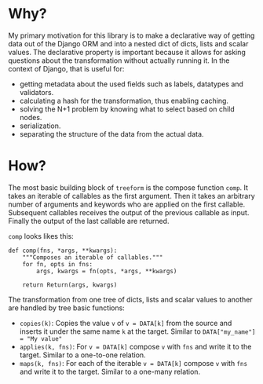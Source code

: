 # Why?

My primary motivation for this library is to make a declarative way of getting data out of the Django ORM and into a nested dict of dicts, lists and scalar values. The declarative property is important because it allows for asking questions about the transformation without actually running it. In the context of Django, that is useful for:

- getting metadata about the used fields such as labels, datatypes and validators.
- calculating a hash for the transformation, thus enabling caching.
- solving the N+1 problem by knowing what to select based on child nodes.
- serialization.
- separating the structure of the data from the actual data.

# How?

The most basic building block of `treeform` is the compose function `comp`. It takes an iterable of callables as the first argument. Then it takes an arbitrary number of arguments and keywords who are applied on the first callable. Subsequent callables receives the output of the previous callable as input. Finally the output of the last callable are returned.

`comp` looks likes this:

    def comp(fns, *args, **kwargs):
        """Composes an iterable of callables."""
        for fn, opts in fns:
            args, kwargs = fn(opts, *args, **kwargs)

        return Return(args, kwargs)

The transformation from one tree of dicts, lists and scalar values to another are handled by tree basic functions:

- `copies(k)`: Copies the value `v` of `v = DATA[k]` from the source and inserts it under the same name `k` at the target. Similar to `DATA["my_name"] = "My value"`
- `applies(k, fns)`: For `v = DATA[k]` compose `v` with `fns` and write it to the target. Similar to a one-to-one relation.
- `maps(k, fns)`: For each of the iterable `v = DATA[k]` compose `v` with `fns` and write it to the target. Similar to a one-many relation.
